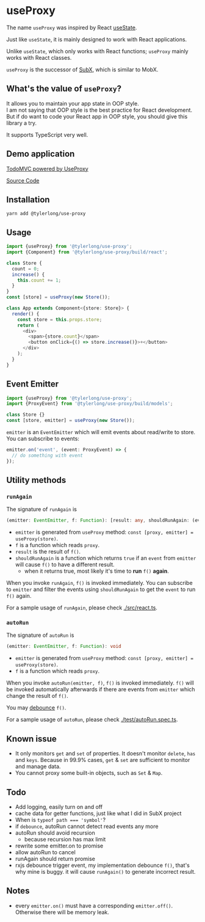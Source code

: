 # useProxy

The name `useProxy` was inspired by React [useState](https://reactjs.org/docs/hooks-intro.html).

Just like `useState`, it is mainly designed to work with React applications. 

Unlike `useState`, which only works with React functions; `useProxy` mainly works with React classes.

`useProxy` is the successor of [SubX](https://github.com/tylerlong/subx), which is similar to MobX.


## What's the value of `useProxy`?

It allows you to maintain your app state in OOP style.  
I am not saying that OOP style is the best practice for React development.  
But if do want to code your React app in OOP style, you should give this library a try.

It supports TypeScript very well. 


## Demo application

[TodoMVC powered by UseProxy](chuntaoliu.com/use-proxy-demo-todomvc/)

[Source Code](https://github.com/tylerlong/use-proxy-demo-todomvc)


## Installation

```
yarn add @tylerlong/use-proxy
```


## Usage

```ts
import {useProxy} from '@tylerlong/use-proxy';
import {Component} from '@tylerlong/use-proxy/build/react';

class Store {
  count = 0;
  increase() {
    this.count += 1;
  }
}
const [store] = useProxy(new Store());

class App extends Component<{store: Store}> {
  render() {
    const store = this.props.store;
    return (
      <div>
        <span>{store.count}</span>
        <button onClick={() => store.increase()}>+</button>
      </div>
    );
  }
}
```

## Event Emitter

```ts
import {useProxy} from '@tylerlong/use-proxy';
import {ProxyEvent} from '@tylerlong/use-proxy/build/models';

class Store {}
const [store, emitter] = useProxy(new Store());
```

`emitter` is an `EventEmitter` which will emit events about read/write to store. You can subscribe to events:

```ts
emitter.on('event', (event: ProxyEvent) => {
  // do something with event
});
```


## Utility methods

### `runAgain`

The signature of `runAgain` is

```ts
(emitter: EventEmitter, f: Function): [result: any, shouldRunAgain: (event: ProxyEvent) => boolean]
```

- `emitter` is generated from `useProxy` method: `const [proxy, emitter] = useProxy(store)`.
- `f` is a function which reads `proxy`.
- `result` is the result of `f()`.
- `shouldRunAgain` is a function which returns `true` if an `event` from `emitter` will cause `f()` to have a different result.
  - when it returns true, most likely it's time to **run** `f()` **again**.

When you invoke `runAgain`, `f()` is invoked immediately. 
You can subscribe to `emitter` and filter the events using `shouldRunAgain` to get the `event` to run `f()` again.

For a sample usage of `runAgain`, please check [./src/react.ts](./src/react.ts).


### `autoRun`

The signature of `autoRun` is

```ts
(emitter: EventEmitter, f: Function): void
```

- `emitter` is generated from `useProxy` method: `const [proxy, emitter] = useProxy(store)`.
- `f` is a function which reads `proxy`.

When you invoke `autoRun(emitter, f)`, `f()` is invoked immediately.
`f()` will be invoked automatically afterwards if there are events from `emitter` which change the result of `f()`.

You may [debounce](https://lodash.com/docs/4.17.15#debounce) `f()`.

For a sample usage of `autoRun`, please check [./test/autoRun.spec.ts](./test/autoRun.spec.ts).


## Known issue

- It only monitors `get` and `set` of properties. It doesn't monitor `delete`, `has` and `keys`. Because in 99.9% cases, `get` & `set` are sufficient to monitor and manage data.
- You cannot proxy some built-in objects, such as `Set` & `Map`.


## Todo

- Add logging, easily turn on and off
- cache data for getter functions, just like what I did in SubX project
- When is `typeof path === 'symbol'`?
- if `debounce`, autoRun cannot detect read events any more
- autoRun should avoid recursion
  - because recursion has max limit
- rewrite some emitter.on to promise
- allow autoRun to cancel
- runAgain should return promise
- rxjs debounce trigger event, my implementation debounce `f()`, that's why mine is buggy. it will cause `runAgain()` to generate incorrect result.


## Notes

- every `emitter.on()` must have a corresponding `emitter.off()`. Otherwise there will be memory leak.

